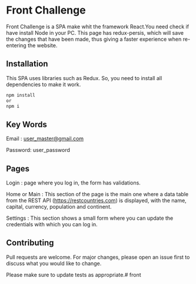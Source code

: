 # Front Challenge

Front Challenge is a SPA make whit the framework React.You need check if have install Node in your PC. This page has redux-persis, which will save the changes that have been made, thus giving a faster experience when re-entering the website.

## Installation

This SPA uses libraries such as Redux. So, you need to install all dependencies to make it work.

```bash
npm install 
or 
npm i
```

## Key Words 
Email : user_master@gmail.com

Password: user_password

## Pages
Login : page where you log in, the form has validations.

Home or Main : This section of the page is the main one where a data table from the REST API (https://restcountries.com) is displayed, with the name, capital, currency, population and continent.

Settings : This section shows a small form where you can update the credentials with which you can log in.

## Contributing

Pull requests are welcome. For major changes, please open an issue first
to discuss what you would like to change.

Please make sure to update tests as appropriate.# front
